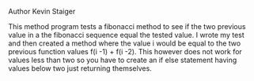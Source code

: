 Author Kevin Staiger

This method program tests a fibonacci method to see if the two previous value in a the fibonacci  sequence equal the tested value.  I wrote my test and then created a method where the value i would be equal to the two previous function values f(i -1) + f(i -2).  This however does not work for values less than two so you have to create an if else statement having values below two just returning themselves.
